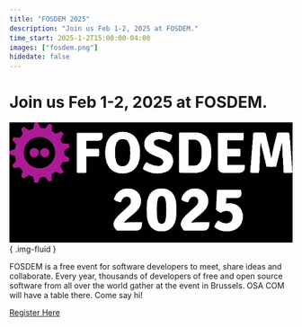 ```yaml
---
title: "FOSDEM 2025"
description: "Join us Feb 1-2, 2025 at FOSDEM."
time_start: 2025-1-2T15:00:00-04:00
images: ["fosdem.png"]
hidedate: false
---
```



# Join us Feb 1-2, 2025 at FOSDEM.

![image](fosdem.png)
{ .img-fluid }

FOSDEM is a free event for software developers to meet, share ideas and collaborate. Every year, thousands of developers of free and open source software from all over the world gather at the event in Brussels. OSA COM will have a table there. Come say hi!

[Register Here](https://fosdem.org/2025/)




##  